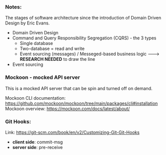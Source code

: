 ### Notes:
The stages of software architecture since the introduction of Domain Driven Design by Eric Evans. 
- Domain Driven Design
- Command and Query Responsibility Segregation (CQRS) - the 3 types
  - Single database
  - Two-database = read and write
  - Event sourcing (messages) / Messeged-based business logic ---> **RESEARCH NEEDED** to draw the line
- Event sourcing

### Mockoon - mocked API server
This is a mocked API server that can be spin and turned off on demand.

Mockoon CLI documentation: https://github.com/mockoon/mockoon/tree/main/packages/cli#installation
Mockoon overview: https://mockoon.com/docs/latest/about/

### Git Hooks:
Link: https://git-scm.com/book/en/v2/Customizing-Git-Git-Hooks
- **client side**: commit-msg 
- **server side**: pre-receive

